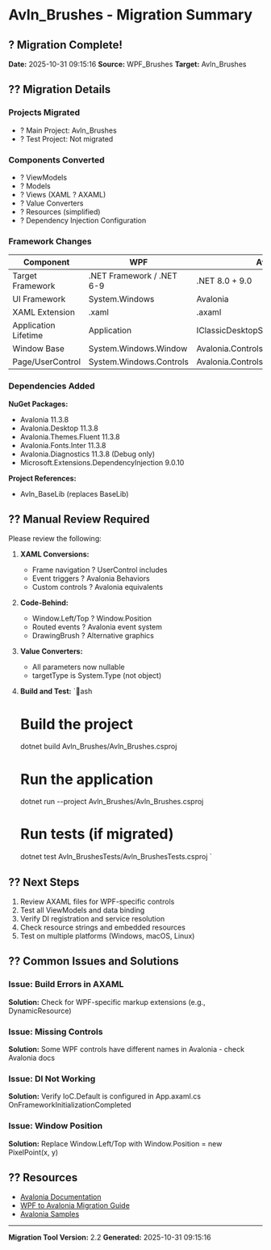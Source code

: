 # Avln_Brushes - Migration Summary

## ? Migration Complete!

**Date:** 2025-10-31 09:15:16
**Source:** WPF_Brushes
**Target:** Avln_Brushes

## ?? Migration Details

### Projects Migrated
- ? Main Project: Avln_Brushes
- ? Test Project: Not migrated

### Components Converted
- ? ViewModels
- ? Models
- ? Views (XAML ? AXAML)
- ? Value Converters
- ? Resources (simplified)
- ? Dependency Injection Configuration

### Framework Changes

| Component | WPF | Avalonia |
|-----------|-----|----------|
| Target Framework | .NET Framework / .NET 6-9 | .NET 8.0 + 9.0 |
| UI Framework | System.Windows | Avalonia |
| XAML Extension | .xaml | .axaml |
| Application Lifetime | Application | IClassicDesktopStyleApplicationLifetime |
| Window Base | System.Windows.Window | Avalonia.Controls.Window |
| Page/UserControl | System.Windows.Controls | Avalonia.Controls.UserControl |

### Dependencies Added

**NuGet Packages:**
- Avalonia 11.3.8
- Avalonia.Desktop 11.3.8
- Avalonia.Themes.Fluent 11.3.8
- Avalonia.Fonts.Inter 11.3.8
- Avalonia.Diagnostics 11.3.8 (Debug only)
- Microsoft.Extensions.DependencyInjection 9.0.10

**Project References:**
- Avln_BaseLib (replaces BaseLib)

## ?? Manual Review Required

Please review the following:

1. **XAML Conversions:**
   - Frame navigation ? UserControl includes
   - Event triggers ? Avalonia Behaviors
   - Custom controls ? Avalonia equivalents

2. **Code-Behind:**
   - Window.Left/Top ? Window.Position
   - Routed events ? Avalonia event system
   - DrawingBrush ? Alternative graphics

3. **Value Converters:**
   - All parameters now nullable
   - targetType is System.Type (not object)

4. **Build and Test:**
   `ash
   # Build the project
   dotnet build Avln_Brushes/Avln_Brushes.csproj
   
   # Run the application
   dotnet run --project Avln_Brushes/Avln_Brushes.csproj
   
   # Run tests (if migrated)
   dotnet test Avln_BrushesTests/Avln_BrushesTests.csproj
   `

## ?? Next Steps

1. Review AXAML files for WPF-specific controls
2. Test all ViewModels and data binding
3. Verify DI registration and service resolution
4. Check resource strings and embedded resources
5. Test on multiple platforms (Windows, macOS, Linux)

## ?? Common Issues and Solutions

### Issue: Build Errors in AXAML
**Solution:** Check for WPF-specific markup extensions (e.g., DynamicResource)

### Issue: Missing Controls
**Solution:** Some WPF controls have different names in Avalonia - check Avalonia docs

### Issue: DI Not Working
**Solution:** Verify IoC.Default is configured in App.axaml.cs OnFrameworkInitializationCompleted

### Issue: Window Position
**Solution:** Replace Window.Left/Top with Window.Position = new PixelPoint(x, y)

## ?? Resources

- [Avalonia Documentation](https://docs.avaloniaui.net/)
- [WPF to Avalonia Migration Guide](https://docs.avaloniaui.net/docs/next/guides/platforms/wpf-comparison)
- [Avalonia Samples](https://github.com/AvaloniaUI/Avalonia.Samples)

---

**Migration Tool Version:** 2.2
**Generated:** 2025-10-31 09:15:16

